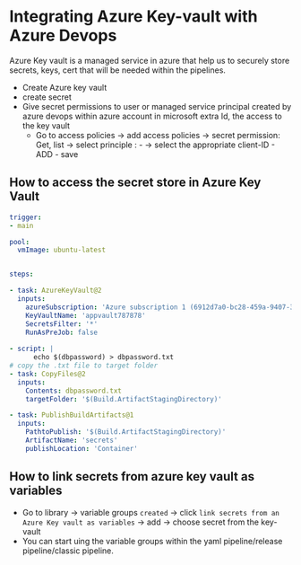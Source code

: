# Integrating Azure Key-vault with Azure Devops

Azure Key vault is a managed service in azure that help us to securely store secrets, keys, cert that will be needed within the pipelines.

- Create Azure key vault
- create secret
- Give secret permissions to user or managed service principal created by azure devops within azure account in microsoft extra Id, the access to the key vault
  - Go to access policies -> add access policies -> secret permission: Get, list -> select principle : <organization-name>-<project-name> -> select the appropriate client-ID - ADD - save

## How to access the secret store in Azure Key Vault

```yaml
trigger:
- main

pool:
  vmImage: ubuntu-latest


steps:

- task: AzureKeyVault@2
  inputs:
    azureSubscription: 'Azure subscription 1 (6912d7a0-bc28-459a-9407-33bbba641c07)'
    KeyVaultName: 'appvault787878'
    SecretsFilter: '*'
    RunAsPreJob: false
  
- script: |
      echo $(dbpassword) > dbpassword.txt
# copy the .txt file to target folder
- task: CopyFiles@2
  inputs:
    Contents: dbpassword.txt
    targetFolder: '$(Build.ArtifactStagingDirectory)'

- task: PublishBuildArtifacts@1
  inputs:
    PathtoPublish: '$(Build.ArtifactStagingDirectory)'
    ArtifactName: 'secrets'
    publishLocation: 'Container'
```

## How to link secrets from azure key vault as variables

- Go to library -> variable groups `created` -> click `link secrets from an Azure Key vault as variables` -> add -> choose secret from the key-vault
- You can start uing the variable groups within the yaml pipeline/release pipeline/classic pipeline.